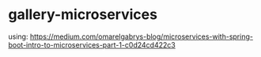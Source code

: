 # gallery-microservices

using:
https://medium.com/omarelgabrys-blog/microservices-with-spring-boot-intro-to-microservices-part-1-c0d24cd422c3
